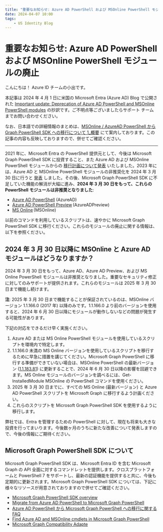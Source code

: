 ```yaml
---
title: "重要なお知らせ: Azure AD PowerShell および MSOnline PowerShell モジュールの廃止"
date: 2024-04-07 10:00
tags:
    - US Identity Blog
---
```


# 重要なお知らせ: Azure AD PowerShell および MSOnline PowerShell モジュールの廃止

こんにちは！ Azure ID チームの小出です。

本記事は 2024 年 4 月 1 日に米国の Microsoft Entra (Azure AD) Blog で公開された [Important update: Deprecation of Azure AD PowerShell and MSOnline PowerShell modules](https://techcommunity.microsoft.com/t5/microsoft-entra-blog/important-update-deprecation-of-azure-ad-powershell-and-msonline/ba-p/4094536) の抄訳です。ご不明点等ございましたらサポート チームまでお問い合わせください。

なお、日本語での詳細情報のまとめは、[MSOnline / AzureAD PowerShell から Graph PowerShell SDK への移行について 1_概要](https://jpazureid.github.io/blog/azure-active-directory/azuread-module-retirement1/) にて案内しております。この記事の内容も反映しておりますので、併せてご確認ください。

---

2021 年に、Microsoft Entra の PowerShell 提供元として、今後は Microsoft Graph PowerShell SDK に投資すること、また Azure AD および MSOnline PowerShell モジュールからの [移行計画について発表](https://techcommunity.microsoft.com/t5/microsoft-entra-blog/automate-and-manage-azure-ad-tasks-at-scale-with-the-microsoft/ba-p/1942489) いたしました。2023 年には、Azure AD と MSOnline PowerShell モジュールの非推奨化を 2024 年 3 月 30 日に行うと [発表](https://jpazureid.github.io/blog/azure-active-directory/important-azure-ad-graph-retirement-and-powershell-module/) しました。その後、Microsoft Graph PowerShell SDK に不足していた機能の解消が大幅に進み、**2024 年 3 月 30 日をもって、これらの PowerShell モジュールは非推奨となりました**:

- [Azure AD PowerShell](https://learn.microsoft.com/ja-jp/powershell/azure/active-directory/overview?view=azureadps-2.0) (AzureAD)
- [Azure AD PowerShell Preview](https://www.powershellgallery.com/packages/AzureADPreview/2.0.2.149) (AzureADPreview)  
- [MS Online](https://learn.microsoft.com/ja-jp/powershell/azure/active-directory/install-msonlinev1?view=azureadps-1.0) (MSOnline)  

以前のコマンドを利用しているスクリプトは、速やかに Microsoft Graph PowerShell SDK に移行ください。これらのモジュールの廃止に関する情報は、以下を参照ください。

## 2024 年 3 月 30 日以降に MSOnline と Azure AD モジュールはどうなりますか？

2024 年 3 月 30 日をもって、Azure AD、Azure AD Preview、および MS Online PowerShell モジュールは非推奨となりました。重要なセキュリティ修正に対してのみサポートが提供されます。これらのモジュールは 2025 年 3 月 30 日まで機能し続けます。

**注**: 2025 年 3 月 30 日まで機能することが保証されているのは、MSOnline バージョン 1.1.166.0 (2017 年) 以降のみです。1.1.166.0 より前のバージョンを使用すると、2024 年 6 月 30 日以降にモジュールが動作しないなどの問題が発生する可能性があります。

下記の対応をできるだけ早く実施ください。

1. Azure AD または MS Online PowerShell モジュールを使用しているスクリプトを環境内で特定します。
2. 1.1.166.0 未満の MS Online バージョンを使用しているスクリプトを移行するために早急に措置を講じてください。Microsoft Graph PowerShell に移行する準備ができていない場合は、MSOnline PowerShell の最新バージョン ([1.1.183.81](https://www.powershellgallery.com/packages/MSOnline/1.1.183.81)) に更新することで、2024 年 6 月 30 日以降の影響を回避できます。MS Online モジュールのバージョンを調べるには、Get-InstalledModule MSOnline  の PowerShell コマンドを使用ください。
3. 2025 年 3 月 30 日までに、すべての MS Online (最新バージョン) と Azure AD PowerShell スクリプトを Microsoft Graph に移行するよう計画ください。
4. これらのスクリプトを Microsoft Graph PowerShell SDK を使用するように移行します。

弊社では、Entra を管理するための PowerShell に対して、現在も将来も大きな投資を行ってまいります。今後数ヶ月のうちに新たな改善について発表しますので、今後の情報にご期待ください。

## Microsoft Graph PowerShell SDK について

Microsoft Graph PowerShell SDK は、Microsoft Entra ID を含む Microsoft Graph の API 全面に対するコマンドレットを提供します。クロスプラットフォームと PowerShell 7 をサポートし、最新の認証機能を提供すると共に、今後も定期的に更新されます。Microsoft Graph PowerShell SDK については、下記に様々なリソースが用意されておりますので併せてご確認ください。

- [Microsoft Graph PowerShell SDK overview](https://learn.microsoft.com/ja-jp/powershell/microsoftgraph/overview?view=graph-powershell-1.0)
- [Migrate from Azure AD PowerShell to Microsoft Graph PowerShell](https://learn.microsoft.com/ja-jp/powershell/microsoftgraph/migration-steps?view=graph-powershell-1.0)
- [Azure AD PowerShell から Microsoft Graph PowerShell への移行に関する FAQ](https://learn.microsoft.com/ja-jp/powershell/azure/active-directory/migration-faq?view=azureadps-2.0)
- [Find Azure AD and MSOnline cmdlets in Microsoft Graph PowerShell](https://learn.microsoft.com/ja-jp/powershell/microsoftgraph/azuread-msoline-cmdlet-map?view=graph-powershell-1.0)
- [Microsoft Graph Compatibility Adapte](https://www.powershellgallery.com/packages/Microsoft.Graph.Compatibility.AzureAD/0.6.0-preview)
